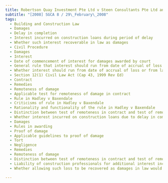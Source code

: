 ```yaml
---
title: Robertson Quay Investment Pte Ltd v Steen Consultants Pte Ltd and Another 
subtitle: "[2008] SGCA 8 / 29\_February\_2008"
tags:
  - Building and Construction Law
  - Damages
  - Delay in completion
  - Interest incurred on construction loans during period of delay
  - Whether such interest recoverable in law as damages
  - Civil Procedure
  - Damages
  - Interest
  - Date of commencement of interest for damages awarded by court
  - General rule that interest should run from date of accrual of loss
  - Whether interest should run from date of accrual of loss or from later date where there is unjustifiable delay on part of claimant in bringing action to trial
  - Section 12(1) Civil Law Act (Cap 43, 1999 Rev Ed)
  - Contract
  - Remedies
  - Remoteness of damage
  - Applicable test for remoteness of damage in contract
  - Rule in Hadley v Baxendale
  - Criticisms of rule in Hadley v Baxendale
  - Rationality and functionality of the rule in Hadley v Baxendale
  - Distinction between test of remoteness in contract and test of remoteness in tort
  - Whether interest incurred on construction loans due to delay in completion of construction project recoverable under first limb of rule in Hadley v Baxendale
  - Damages
  - Rules in awarding
  - Proof of damage
  - Applicable guidelines to proof of damage
  - Tort
  - Negligence
  - Remedies
  - Remoteness of damage
  - Distinction between test of remoteness in contract and test of remoteness in tort
  - Liability of construction professionals for additional interest incurred on construction loans due to delay in completion of construction project caused by their negligence
  - Whether allowing such loss to be recovered as damages in law would open floodgates for claims against construction professionals

---
```


